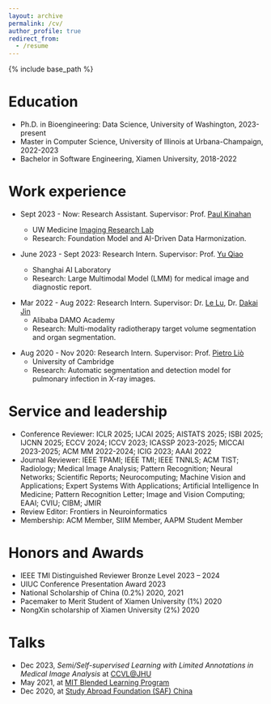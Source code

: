 ```yaml
---
layout: archive
permalink: /cv/
author_profile: true
redirect_from:
  - /resume
---
```

<!-- title: "CV" -->
{% include base_path %}

Education
======
* Ph.D. in Bioengineering: Data Science, University of Washington, 2023-present
* Master in Computer Science, University of Illinois at Urbana-Champaign, 2022-2023
* Bachelor in Software Engineering, Xiamen University, 2018-2022

Work experience
======
* Sept 2023 - Now: Research Assistant. Supervisor: Prof. [Paul Kinahan](https://scholar.google.com/citations?user=XXXSsTkAAAAJ)
  * UW Medicine [Imaging Research Lab](http://depts.washington.edu/imreslab/)
  * Research: Foundation Model and AI-Driven Data Harmonization.

* June 2023 - Sept 2023: Research Intern. Supervisor: Prof. [Yu Qiao](https://scholar.google.com/citations?user=gFtI-8QAAAAJ)
  * Shanghai AI Laboratory
  * Research: Large Multimodal Model (LMM) for medical image and diagnostic report.

<!-- * Aug 2022 - Nov 2022: Visiting Student. Supervisor: Prof. [Alan L. Yuille](https://www.cs.jhu.edu/~ayuille/), Prof. [Yuyin Zhou](https://yuyinzhou.github.io/), Prof. [Cihang Xie](https://cihangxie.github.io/) -->
<!--  * Johns Hopkins University, University of California Santa Cruz -->
<!-- * Research: MAE pre-training with the multi-view mechanism in medical images.-->

* Mar 2022 - Aug 2022: Research Intern. Supervisor: Dr. [Le Lu](https://www.cs.jhu.edu/~lelu/), Dr. [Dakai Jin](https://dakjin.github.io/)
  * Alibaba DAMO Academy
  * Research: Multi-modality radiotherapy target volume segmentation and organ segmentation.
 
<!-- * May 2021 - Sept 2021: Research Intern. Supervisor: Prof. [Jie Chen](https://scholar.google.com.hk/citations?hl=EN&user=ZAZFfwwAAAAJ) -->
<!--   * Peking University -->
<!--   * Research: Hybrid attention mechanism and mix-focal loss improvement.-->

* Aug 2020 - Nov 2020: Research Intern. Supervisor: Prof. [Pietro Liò](https://www.cl.cam.ac.uk/~pl219/)
  * University of Cambridge
  * Research: Automatic segmentation and detection model for pulmonary infection in X-ray images.

Service and leadership
======
* Conference Reviewer: ICLR 2025; IJCAI 2025; AISTATS 2025; ISBI 2025; IJCNN 2025; ECCV 2024; ICCV 2023; ICASSP 2023-2025; MICCAI 2023-2025; ACM MM 2022-2024; ICIG 2023; AAAI 2022
* Journal Reviewer: IEEE TPAMI; IEEE TMI; IEEE TNNLS; ACM TIST; Radiology; Medical Image Analysis; Pattern Recognition; Neural Networks; Scientific Reports; Neurocomputing; Machine Vision and Applications; Expert Systems With Applications; Artificial Intelligence In Medicine; Pattern Recognition Letter; Image and Vision Computing; EAAI; CVIU; CIBM; JMIR
* Review Editor: Frontiers in Neuroinformatics
* Membership: ACM Member, SIIM Member, AAPM Student Member

Honors and Awards
======
* IEEE TMI Distinguished Reviewer Bronze Level 2023 – 2024
* UIUC Conference Presentation Award 2023
* National Scholarship of China (0.2%) 2020, 2021
* Pacemaker to Merit Student of Xiamen University (1%) 2020
* NongXin scholarship of Xiamen University (2%) 2020

Talks
======
* Dec 2023, _Semi/Self-supervised Learning with Limited Annotations in Medical Image Analysis_ at [CCVL@JHU](https://ccvl.jhu.edu/)
* May 2021, at [MIT Blended Learning Program](https://openlearning.mit.edu/courses-programs/mit-xpro)
* Dec 2020, at [Study Abroad Foundation (SAF) China](https://www.studyabroadfoundation.org/)

<!--Teaching
======
  <ul>{% for post in site.teaching %}
    {% include archive-single-cv.html %}
  {% endfor %}</ul>-->
